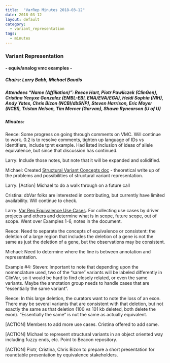 ```yaml
---
title:  "VarRep Minutes 2018-03-12"
date: 2018-03-12
layout: default
category:
  - variant_representation
tags:
  - minutes
---
```


### Variant Representation
#### - equiv/analog vmc examples -
##### Chairs: Larry Babb, Michael Baudis
##### Attendees “Name (Affiliation)”: Reece Hart, Piotr Pawliczek (ClinGen), Cristina Yenyxe Gonzalez (EMBL-EBI, ENA/EVA/EGA), Heidi Sophia (NIH), Andy Yates, Chris Bizon (NCBI/dbSNP), Steven Harrison, Eric Moyer (NCBI), Tristan Nelson, Tim Mercer (Garvan), Shawn Rynearson (U of U)

##### Minutes:


Reece: Some progress on going through comments on VMC.  Will continue to work. 0.2 is to resolve comments, tighten up language of IDs vs identifiers, include tpmt example.  Had listed inclusion of ideas of allele equivalence, but since that discussion has continued.

Larry:  Include those notes, but note that it will be expanded and solidified.

Michael: Created [Structural Variant Concepts doc](https://docs.google.com/document/d/19juHy7HUkAOACVHPVnWh033UwAjn0iwkoGA7THoZsgE/edit)  - theoretical write up of the problems and possibilities of structural variant representation.

Larry: [Action] Michael to do a walk through on a future call

Cristina: dbVar folks are interested in contributing, but currently have limited availability. Will continue to check.

Larry: [Var Rep Equivalence Use Cases](https://docs.google.com/document/d/1UTjAB-Nh2t7UCCTVl1VdoXTP8HK0Y4LmDEAvqUBMOOY/edit?usp=sharing). For collecting use cases by driver projects and others and determine what is in scope, future scope, out of scope.  Went over Examples 1-6, notes in the document.

Reece: Need to separate the concepts of equivalence or consistent: the deletion of a large region that includes the deletion of a gene is not the same as just the deletion of a gene, but the observations may be consistent.

Michael: Need to determine where the line is between annotation and representation.

Example #4: Steven:  Important to note that depending upon the nomenclature used, two of the “same” variants will be labeled differently in ClinVar, so it would be hard to find closely related, or even the same variants.  Maybe the annotation group needs to handle cases that are “essentially the same variant”.

Reece: In this large deletion, the curators want to note the loss of an exon.  There may be several variants that are consistent with that deletion, but not exactly the same as that deletion (100 vs 101 kb deleted, both delete the exon). “Essentially the same” is not the same as actually equivalent.

[ACTION]  Members to add more use cases.  Cristina offered to add some.

[ACTION] Michael to represent structural variants in an object oriented way including fuzzy ends, etc.  Point to Beacon repository.

[ACTION] Piotr, Cristina, Chris Bizon to prepare a short presentation for roundtable presentation by equivalence stakeholders.
